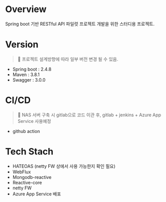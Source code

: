 # Overview
Spring boot 기반 RESTful API 파일럿 프로젝트 개발을 위한 스터디용 프로젝트.

# Version
> 💬 프로젝트 설계방향에 따라 일부 버전 변경 될 수 있음.
* Spring boot : 2.4.8
* Maven : 3.8.1
* Swagger : 3.0.0

# CI/CD
> 💬 NAS 서버 구축 시 gitlab으로 코드 이관 후, gitlab + jenkins + Azure App Service 사용예정
* github action

# Tech Stach
* HATEOAS (netty FW 상에서 사용 가능한지 확인 필요)
* WebFlux
* Mongodb-reactive
* Reactive-core
* netty FW
* Azure App Service 배포
